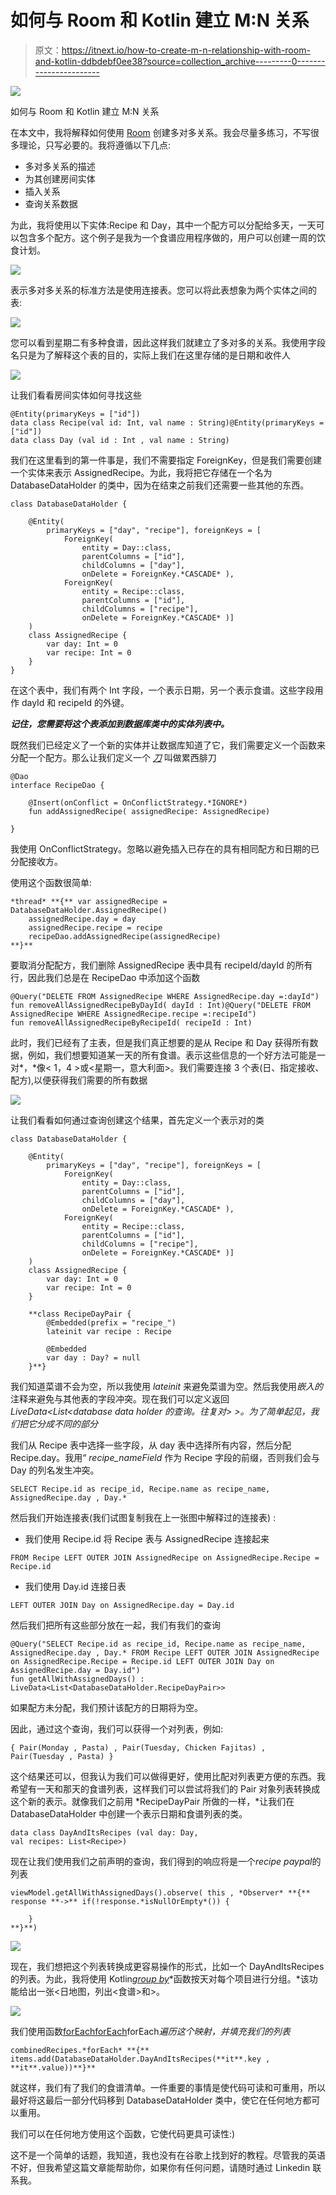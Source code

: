 # 如何与 Room 和 Kotlin 建立 M:N 关系

> 原文：<https://itnext.io/how-to-create-m-n-relationship-with-room-and-kotlin-ddbdebf0ee38?source=collection_archive---------0----------------------->

![](img/8bcb6510f4ceadd4964b5865ca99042a.png)

如何与 Room 和 Kotlin 建立 M:N 关系

在本文中，我将解释如何使用 [Room](https://developer.android.com/topic/libraries/architecture/room) 创建多对多关系。我会尽量多练习，不写很多理论，只写必要的。我将遵循以下几点:

*   多对多关系的描述
*   为其创建房间实体
*   插入关系
*   查询关系数据

为此，我将使用以下实体:Recipe 和 Day，其中一个配方可以分配给多天，一天可以包含多个配方。这个例子是我为一个食谱应用程序做的，用户可以创建一周的饮食计划。

![](img/206d38181c181eec66afeface7d26b92.png)

表示多对多关系的标准方法是使用连接表。您可以将此表想象为两个实体之间的表:

![](img/6f4e58a97a2de9dcfdeae85e40dd7d31.png)

您可以看到星期二有多种食谱，因此这样我们就建立了多对多的关系。我使用字段名只是为了解释这个表的目的，实际上我们在这里存储的是日期和收件人

![](img/b021f6982d5c2737186ac106b3f6bde6.png)

让我们看看房间实体如何寻找这些

```
@Entity(primaryKeys = ["id"])
data class Recipe(val id: Int, val name : String)@Entity(primaryKeys = ["id"])
data class Day (val id : Int , val name : String)
```

我们在这里看到的第一件事是，我们不需要指定 ForeignKey，但是我们需要创建一个实体来表示 AssignedRecipe。为此，我将把它存储在一个名为 DatabaseDataHolder 的类中，因为在结束之前我们还需要一些其他的东西。

```
class DatabaseDataHolder {

    @Entity(
        primaryKeys = ["day", "recipe"], foreignKeys = [
            ForeignKey(
                entity = Day::class,
                parentColumns = ["id"],
                childColumns = ["day"],
                onDelete = ForeignKey.*CASCADE* ),
            ForeignKey(
                entity = Recipe::class,
                parentColumns = ["id"],
                childColumns = ["recipe"],
                onDelete = ForeignKey.*CASCADE* )]
    )
    class AssignedRecipe {
        var day: Int = 0
        var recipe: Int = 0
    }
}
```

在这个表中，我们有两个 Int 字段，一个表示日期，另一个表示食谱。这些字段用作 dayId 和 recipeId 的外键。

***记住，您需要将这个表添加到数据库类中的实体列表中。***

既然我们已经定义了一个新的实体并让数据库知道了它，我们需要定义一个函数来分配一个配方。那么让我们定义一个 [*刀*](https://developer.android.com/reference/android/arch/persistence/room/Dao) 叫做累西腓刀

```
@Dao
interface RecipeDao {

    @Insert(onConflict = OnConflictStrategy.*IGNORE*)
    fun addAssignedRecipe( assignedRecipe: AssignedRecipe)

}
```

我使用 OnConflictStrategy。忽略以避免插入已存在的具有相同配方和日期的已分配接收方。

使用这个函数很简单:

```
*thread* **{** var assignedRecipe = DatabaseDataHolder.AssignedRecipe()
    assignedRecipe.day = day
    assignedRecipe.recipe = recipe
    recipeDao.addAssignedRecipe(assignedRecipe)
**}**
```

要取消分配配方，我们删除 AssignedRecipe 表中具有 recipeId/dayId 的所有行，因此我们总是在 RecipeDao 中添加这个函数

```
@Query("DELETE FROM AssignedRecipe WHERE AssignedRecipe.day =:dayId")
fun removeAllAssignedRecipeByDayId( dayId : Int)@Query("DELETE FROM AssignedRecipe WHERE AssignedRecipe.recipe =:recipeId")
fun removeAllAssignedRecipeByRecipeId( recipeId : Int)
```

此时，我们已经有了主表，但是我们真正想要的是从 Recipe 和 Day 获得所有数据，例如，我们想要知道某一天的所有食谱。表示这些信息的一个好方法可能是一对*，*像< 1，4 >或<星期一，意大利面>。我们需要连接 3 个表(日、指定接收、配方),以便获得我们需要的所有数据

![](img/38274b978f773754775563a789359ccc.png)

让我们看看如何通过查询创建这个结果，首先定义一个表示对<day recipe="">的类</day>

```
class DatabaseDataHolder {

    @Entity(
        primaryKeys = ["day", "recipe"], foreignKeys = [
            ForeignKey(
                entity = Day::class,
                parentColumns = ["id"],
                childColumns = ["day"],
                onDelete = ForeignKey.*CASCADE* ),
            ForeignKey(
                entity = Recipe::class,
                parentColumns = ["id"],
                childColumns = ["recipe"],
                onDelete = ForeignKey.*CASCADE* )]
    )
    class AssignedRecipe {
        var day: Int = 0
        var recipe: Int = 0
    }

    **class RecipeDayPair {
        @Embedded(prefix = "recipe_")
        lateinit var recipe : Recipe

        @Embedded
        var day : Day? = null
    }**}
```

我们知道菜谱不会为空，所以我使用 *lateinit* 来避免菜谱为空。然后我使用*嵌入的*注释来避免与其他表的字段冲突。现在我们可以定义返回*LiveData<List<database data holder 的查询。往复对> >。为了简单起见，我们把它分成不同的部分*

我们从 Recipe 表中选择一些字段，从 day 表中选择所有内容，然后分配 Recipe.day。我用“ *recipe_nameField* 作为 Recipe 字段的前缀，否则我们会与 Day 的列名发生冲突。

```
SELECT Recipe.id as recipe_id, Recipe.name as recipe_name, AssignedRecipe.day , Day.*
```

然后我们开始连接表(我们试图复制我在上一张图中解释过的连接表) :

*   我们使用 Recipe.id 将 Recipe 表与 AssignedRecipe 连接起来

```
FROM Recipe LEFT OUTER JOIN AssignedRecipe on AssignedRecipe.Recipe = Recipe.id
```

*   我们使用 Day.id 连接日表

```
LEFT OUTER JOIN Day on AssignedRecipe.day = Day.id
```

然后我们把所有这些部分放在一起，我们有我们的查询

```
@Query("SELECT Recipe.id as recipe_id, Recipe.name as recipe_name, AssignedRecipe.day , Day.* FROM Recipe LEFT OUTER JOIN AssignedRecipe on AssignedRecipe.Recipe = Recipe.id LEFT OUTER JOIN Day on AssignedRecipe.day = Day.id")
fun getAllWithAssignedDays() : LiveData<List<DatabaseDataHolder.RecipeDayPair>>
```

如果配方未分配，我们预计该配方的日期将为空。

因此，通过这个查询，我们可以获得一个对列表<day recipe="">，例如:</day>

```
{ Pair(Monday , Pasta) , Pair(Tuesday, Chicken Fajitas) ,
Pair(Tuesday , Pasta) }
```

这个结果还可以，但我认为我们可以做得更好，使用比配对列表更方便的东西。我希望有一天和那天的食谱列表，这样我们可以尝试将我们的 Pair 对象列表转换成这个新的表示。就像我们之前用 *RecipeDayPair 所做的一样，*让我们在 DatabaseDataHolder 中创建一个表示日期和食谱列表的类。

```
data class DayAndItsRecipes (val day: Day, 
val recipes: List<Recipe>)
```

现在让我们使用我们之前声明的查询，我们得到的响应将是一个*recipe paypal*的列表

```
viewModel.getAllWithAssignedDays().observe( this , *Observer* **{** response **->** if(!response.*isNullOrEmpty*()) {

    }
**}**)
```

![](img/e09fd8137f5ff0d3ca9439577386e037.png)

现在，我们想把这个列表转换成更容易操作的形式，比如一个 DayAndItsRecipes 的列表。为此，我将使用 Kotlin[*group by*](https://kotlinlang.org/api/latest/jvm/stdlib/kotlin.collections/group-by.html)*函数按天对每个项目进行分组。*该功能给出一张<日地图，列出<食谱>和>。

![](img/67beca63f727771fbcaec123e9e64f37.png)

我们使用函数[forEachforEach](https://kotlinlang.org/api/latest/jvm/stdlib/kotlin.collections/for-each.html)forEach*遍历这个映射，并填充我们的列表*

```
combinedRecipes.*forEach* **{** items.add(DatabaseDataHolder.DayAndItsRecipes(**it**.key , **it**.value))**}**
```

就这样，我们有了我们的食谱清单。一件重要的事情是使代码可读和可重用，所以最好将这最后一部分代码移到 DatabaseDataHolder 类中，使它在任何地方都可以重用。

我们可以在任何地方使用这个函数，它使代码更具可读性:)

这不是一个简单的话题，我知道，我也没有在谷歌上找到好的教程。尽管我的英语不好，但我希望这篇文章能帮助你，如果你有任何问题，请随时通过 Linkedin 联系我。